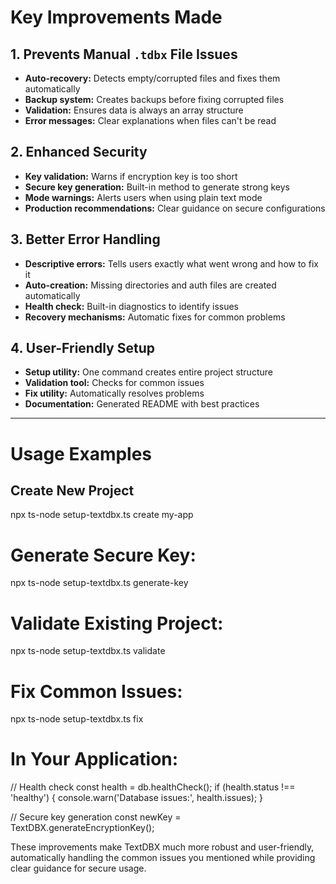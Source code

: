 # Key Improvements Made

## 1. Prevents Manual `.tdbx` File Issues

- **Auto-recovery:** Detects empty/corrupted files and fixes them automatically  
- **Backup system:** Creates backups before fixing corrupted files  
- **Validation:** Ensures data is always an array structure  
- **Error messages:** Clear explanations when files can't be read  

## 2. Enhanced Security

- **Key validation:** Warns if encryption key is too short  
- **Secure key generation:** Built-in method to generate strong keys  
- **Mode warnings:** Alerts users when using plain text mode  
- **Production recommendations:** Clear guidance on secure configurations  

## 3. Better Error Handling

- **Descriptive errors:** Tells users exactly what went wrong and how to fix it  
- **Auto-creation:** Missing directories and auth files are created automatically  
- **Health check:** Built-in diagnostics to identify issues  
- **Recovery mechanisms:** Automatic fixes for common problems  

## 4. User-Friendly Setup

- **Setup utility:** One command creates entire project structure  
- **Validation tool:** Checks for common issues  
- **Fix utility:** Automatically resolves problems  
- **Documentation:** Generated README with best practices  

---

# Usage Examples

## Create New Project

npx ts-node setup-textdbx.ts create my-app

# Generate Secure Key:

npx ts-node setup-textdbx.ts generate-key

# Validate Existing Project:

npx ts-node setup-textdbx.ts validate

# Fix Common Issues:

npx ts-node setup-textdbx.ts fix

# In Your Application:

// Health check
const health = db.healthCheck();
if (health.status !== 'healthy') {
  console.warn('Database issues:', health.issues);
}

// Secure key generation
const newKey = TextDBX.generateEncryptionKey();

These improvements make TextDBX much more robust and user-friendly, automatically handling the common issues you mentioned while providing clear guidance for secure usage.